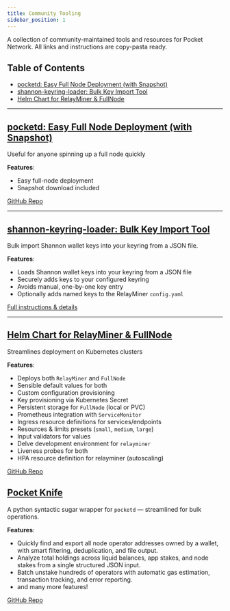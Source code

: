 ```yaml
---
title: Community Tooling
sidebar_position: 1
---
```


A collection of community-maintained tools and resources for Pocket Network. All links and instructions are copy-pasta ready.

## Table of Contents <!-- omit in toc -->

- [pocketd: Easy Full Node Deployment (with Snapshot)](#pocketd-easy-full-node-deployment-with-snapshot)
- [shannon-keyring-loader: Bulk Key Import Tool](#shannon-keyring-loader-bulk-key-import-tool)
- [Helm Chart for RelayMiner \& FullNode](#helm-chart-for-relayminer--fullnode)

---

## [pocketd: Easy Full Node Deployment (with Snapshot)](https://github.com/stakenodes-unchained/pocketd)

Useful for anyone spinning up a full node quickly

**Features**:

- Easy full-node deployment
- Snapshot download included

[GitHub Repo](https://github.com/stakenodes-unchained/pocketd)

---

## [shannon-keyring-loader: Bulk Key Import Tool](https://github.com/pokt-shannon/shannon-keyring-loader)

Bulk import Shannon wallet keys into your keyring from a JSON file.

**Features**:

- Loads Shannon wallet keys into your keyring from a JSON file
- Securely adds keys to your configured keyring
- Avoids manual, one-by-one key entry
- Optionally adds named keys to the RelayMiner `config.yaml`

[Full instructions & details](https://github.com/pokt-shannon/shannon-keyring-loader/blob/main/README.md)

---

## [Helm Chart for RelayMiner & FullNode](https://github.com/eddyzags/pocket-network-helm-chart)

Streamlines deployment on Kubernetes clusters

**Features**:

- Deploys both `RelayMiner` and `FullNode`
- Sensible default values for both
- Custom configuration provisioning
- Key provisioning via Kubernetes Secret
- Persistent storage for `FullNode` (local or PVC)
- Prometheus integration with `ServiceMonitor`
- Ingress resource definitions for services/endpoints
- Resources & limits presets (`small`, `medium`, `large`)
- Input validators for values
- Delve development environment for `relayminer`
- Liveness probes for both
- HPA resource definition for relayminer (autoscaling)

[GitHub Repo](https://github.com/eddyzags/pocket-network-helm-chart)

## [Pocket Knife](https://github.com/buildwithgrove/pocket-knife/)

A python syntactic sugar wrapper for `pocketd` — streamlined for bulk operations.

**Features**:

- Quickly find and export all node operator addresses owned by a wallet, with smart filtering, deduplication, and file output.
- Analyze total holdings across liquid balances, app stakes, and node stakes from a single structured JSON input.
- Batch unstake hundreds of operators with automatic gas estimation, transaction tracking, and error reporting.
- and many more features!

[GitHub Repo](https://github.com/buildwithgrove/pocket-knife)
